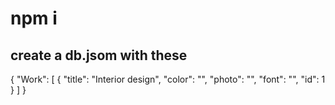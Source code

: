  # npm i 

## create a db.jsom with these   
 
{
  "Work": [ 
    { 
      "title": "Interior design",
      "color": "", 
      "photo": "",
      "font": "",
      "id": 1
       }
  ]
}
